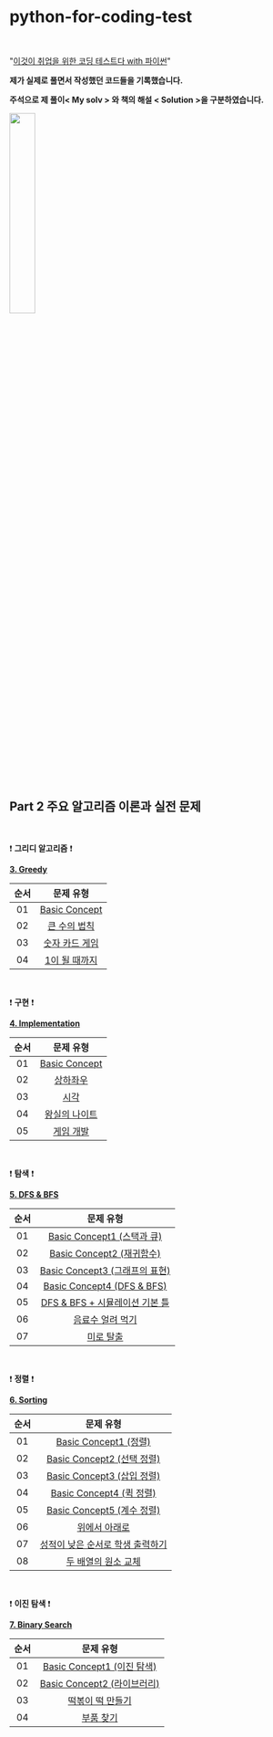# python-for-coding-test

<br/>

"[이것이 취업을 위한 코딩 테스트다 with 파이썬](http://www.yes24.com/Product/Goods/91433923)"

**제가 실제로 풀면서 작성했던 코드들을 기록했습니다.**

**주석으로 제 풀이< My solv > 와 책의 해설 < Solution >을 구분하였습니다.**

<img src = "https://user-images.githubusercontent.com/97127994/209169984-f86433cf-7864-4688-96d4-2d115434b267.jpeg" width="30%" height="30%">


<br/>


## Part 2 주요 알고리즘 이론과 실전 문제

<br/>

:exclamation: **그리디 알고리즘** :exclamation:


**[3. Greedy](https://github.com/eric98040/python-for-coding-test/tree/main/Greedy)**


|       순서        |         문제 유형       |   
|:-----:|:-----:|
|01|[Basic Concept](https://github.com/eric98040/python-for-coding-test/blob/main/Greedy/Basic%20Concept.py)|
|02|[큰 수의 법칙](https://github.com/eric98040/python-for-coding-test/blob/main/Greedy/%ED%81%B0%20%EC%88%98%EC%9D%98%20%EB%B2%95%EC%B9%99.py)|
|03|[숫자 카드 게임](https://github.com/eric98040/python-for-coding-test/blob/main/Greedy/%EC%88%AB%EC%9E%90%20%EC%B9%B4%EB%93%9C%20%EA%B2%8C%EC%9E%84.py)|
|04|[1이 될 때까지](https://github.com/eric98040/python-for-coding-test/blob/main/Greedy/1%EC%9D%B4%20%EB%90%A0%20%EB%95%8C%EA%B9%8C%EC%A7%80.py)|


<br/>

:exclamation: **구현** :exclamation:

**[4. Implementation](https://github.com/eric98040/python-for-coding-test/tree/main/Implementation)**


|       순서        |         문제 유형       |   
|:-----:|:-----:|
|01|[Basic Concept](https://github.com/eric98040/python-for-coding-test/blob/main/Implementation/Basic%20Concept.py)|
|02|[상하좌우](https://github.com/eric98040/python-for-coding-test/blob/main/Implementation/%EC%83%81%ED%95%98%EC%A2%8C%EC%9A%B0.py)|
|03|[시각](https://github.com/eric98040/python-for-coding-test/blob/main/Implementation/%EC%8B%9C%EA%B0%81.Py)|
|04|[왕실의 나이트](https://github.com/eric98040/python-for-coding-test/blob/main/Implementation/%EC%99%95%EC%8B%A4%EC%9D%98%20%EB%82%98%EC%9D%B4%ED%8A%B8.py)|
|05|[게임 개발](https://github.com/eric98040/python-for-coding-test/blob/main/Implementation/%EA%B2%8C%EC%9E%84%20%EA%B0%9C%EB%B0%9C.py)|


<br/>

:exclamation: **탐색** :exclamation:


**[5. DFS & BFS](https://github.com/eric98040/python-for-coding-test/tree/main/DFS%20%26%20BFS)**


|       순서        |         문제 유형       |   
|:-----:|:-----:|
|01|[Basic Concept1 (스택과 큐)](https://github.com/eric98040/python-for-coding-test/blob/main/DFS%20%26%20BFS/Basic%20Concept1%20(%EC%8A%A4%ED%83%9D%EA%B3%BC%20%ED%81%90).py)|
|02|[Basic Concept2 (재귀함수)](https://github.com/eric98040/python-for-coding-test/blob/main/DFS%20&%20BFS/Basic%20Concept2%20(%EC%9E%AC%EA%B7%80%ED%95%A8%EC%88%98).py)|
|03|[Basic Concept3 (그래프의 표현)](https://github.com/eric98040/python-for-coding-test/blob/main/DFS%20%26%20BFS/Basic%20Concept3%20(%EA%B7%B8%EB%9E%98%ED%94%84%EC%9D%98%20%ED%91%9C%ED%98%84).py)|
|04|[Basic Concept4 (DFS & BFS)](https://github.com/eric98040/python-for-coding-test/blob/main/DFS%20%26%20BFS/Basic%20Concept4%20(DFS%20%26%20BFS).py)|
|05|[DFS & BFS + 시뮬레이션 기본 틀](https://github.com/eric98040/python-for-coding-test/blob/main/DFS%20%26%20BFS/DFS%20%26%20BFS%20%2B%20%EC%8B%9C%EB%AE%AC%EB%A0%88%EC%9D%B4%EC%85%98%20%EA%B8%B0%EB%B3%B8%20%ED%8B%80.Py)|
|06|[음료수 얼려 먹기](https://github.com/eric98040/python-for-coding-test/blob/main/DFS%20%26%20BFS/%EC%9D%8C%EB%A3%8C%EC%88%98%20%EC%96%BC%EB%A0%A4%20%EB%A8%B9%EA%B8%B0.Py)|
|07|[미로 탈출](https://github.com/eric98040/python-for-coding-test/blob/main/DFS%20&%20BFS/%EB%AF%B8%EB%A1%9C%20%ED%83%88%EC%B6%9C.py)|


<br/>

:exclamation: **정렬** :exclamation:


**[6. Sorting](https://github.com/eric98040/python-for-coding-test/tree/main/Sorting)**


|       순서        |         문제 유형       |   
|:-----:|:-----:|
|01|[Basic Concept1 (정렬)](https://github.com/eric98040/python-for-coding-test/blob/main/Sorting/Basic%20Concept1%20(%EC%A0%95%EB%A0%AC).py)|
|02|[Basic Concept2 (선택 정렬)](https://github.com/eric98040/python-for-coding-test/blob/main/Sorting/Basic%20Concept2%20(%EC%84%A0%ED%83%9D%20%EC%A0%95%EB%A0%AC).py)|
|03|[Basic Concept3 (삽입 정렬)](https://github.com/eric98040/python-for-coding-test/blob/main/Sorting/Basic%20Concept3%20(%EC%82%BD%EC%9E%85%20%EC%A0%95%EB%A0%AC).py)|
|04|[Basic Concept4 (퀵 정렬)](https://github.com/eric98040/python-for-coding-test/blob/main/Sorting/Basic%20Concept4%20(%ED%80%B5%20%EC%A0%95%EB%A0%AC).py)|
|05|[Basic Concept5 (계수 정렬)](https://github.com/eric98040/python-for-coding-test/blob/main/Sorting/Basic%20Concept5%20(%EA%B3%84%EC%88%98%20%EC%A0%95%EB%A0%AC).py)|
|06|[위에서 아래로](https://github.com/eric98040/python-for-coding-test/blob/main/Sorting/%EC%9C%84%EC%97%90%EC%84%9C%20%EC%95%84%EB%9E%98%EB%A1%9C.py)|
|07|[성적이 낮은 순서로 학생 출력하기](https://github.com/eric98040/python-for-coding-test/blob/main/Sorting/%EC%84%B1%EC%A0%81%EC%9D%B4%20%EB%82%AE%EC%9D%80%20%EC%88%9C%EC%84%9C%EB%A1%9C%20%ED%95%99%EC%83%9D%20%EC%B6%9C%EB%A0%A5%ED%95%98%EA%B8%B0.py)|
|08|[두 배열의 원소 교체](https://github.com/eric98040/python-for-coding-test/blob/main/Sorting/%EB%91%90%20%EB%B0%B0%EC%97%B4%EC%9D%98%20%EC%9B%90%EC%86%8C%20%EA%B5%90%EC%B2%B4.py)|


<br/>

:exclamation: **이진 탐색** :exclamation:


**[7. Binary Search](https://github.com/eric98040/python-for-coding-test/tree/main/Binary%20Search)**


|       순서        |         문제 유형       |   
|:-----:|:-----:|
|01|[Basic Concept1 (이진 탐색)](https://github.com/eric98040/python-for-coding-test/blob/main/Binary%20Search/Basic%20Concept1%20(%EC%9D%B4%EC%A7%84%20%ED%83%90%EC%83%89).py)|
|02|[Basic Concept2 (라이브러리)](https://github.com/eric98040/python-for-coding-test/blob/main/Binary%20Search/Basic%20Concept2%20(%EB%9D%BC%EC%9D%B4%EB%B8%8C%EB%9F%AC%EB%A6%AC).py)|
|03|[떡볶이 떡 만들기](https://github.com/eric98040/python-for-coding-test/blob/main/Binary%20Search/%EB%96%A1%EB%B3%B6%EC%9D%B4%20%EB%96%A1%20%EB%A7%8C%EB%93%A4%EA%B8%B0.py)|
|04|[부품 찾기](https://github.com/eric98040/python-for-coding-test/blob/main/Binary%20Search/%EB%B6%80%ED%92%88%20%EC%B0%BE%EA%B8%B0.Py)|

